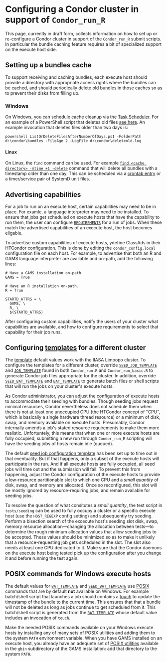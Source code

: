 # Configuring a Condor cluster in support of `Condor_run_R`
This page, currently in draft form, collects information on how to set up or re-configure a Condor cluster in support of the `Condor_run_R` submit scripts. In particular the bundle caching feature requires a bit of specialized support on the execute host side.

## Setting up a bundles cache

To support receiving and caching bundles, each execute host should provide a directory with appropriate access rights where the bundles can be cached, and should periodically delete old bundles in those caches so as to prevent their disks from filling up.
### Windows

On Windows, you can schedule cache cleanup via the [Task Scheduler](https://docs.microsoft.com/en-us/windows/win32/taskschd/task-scheduler-start-page). For an example of a PowerShell script that deletes old files [see here](https://github.com/chrisdee/Scripts/blob/master/PowerShell/Working/files/ListOrDeleteFilesAfterNumberOfDays.ps1). An example invocation that deletes files older than two days is:
```
powershell ListOrDeleteFilesAfterNumberOfDays.ps1 -FolderPath d:\condor\bundles -FileAge 2 -LogFile d:\condor\deleteold.log
```

#### Linux

On Linux, the `find` command can be used. For example [`find <cache directory> -mtime +1 -delete`](https://manpages.debian.org/bullseye/findutils/find.1.en.html) command that will delete all bundles with a timestamp older than one day. This can be scheduled via a [crontab entry](https://en.wikipedia.org/wiki/Cron) or a timer/service pair of SystemD unit files.

## Advertising capabilities

For a job to run on an execute host, certain capabilities may need to be in place. For examle, a language interpreter may need to be installed. To ensure that jobs get scheduled on execute hosts that have the capability to run them, the user can configure [`REQUIREMENTS`](configuring.md#requirements) for a run of jobs. When these match the advertised capabilities of an execute host, the host becomes eligable.

To advertise custom capabilities of execute hosts, ydefine ClassAds in their HTCondor configuration. This is done by editing the `condor_config.local` configuration file on each host. For example, to advertise that both an R and GAMS language interpreter are available and on-path, add the following lines:
```
# Have a GAMS installation on-path
GAMS = True

# Have an R installation on-path.
R = True

STARTD_ATTRS = \
  GAMS, \
  R, \
  $(STARTD_ATTRS)
```

After configuring custom capabilities, notify the users of your cluster what capabilities are available, and how to configure requirements to select that capability for their job runs.

## Configuring [templates](configuring.md#templates) for a different cluster

The [template](configuring.md#templates) default values work with the IIASA Limpopo cluster. To configure the templates for a different cluster, override [`SEED_JOB_TEMPLATE`](configuring.md#seed_job_template) and [`JOB_TEMPLATE`](configuring.md#job_template) found in both `Condor_run.R` and `Condor_run_basic.R` to generate Condor job files appropriate for the cluster. In addition, override [`SEED_BAT_TEMPLATE`](configuring.md#seed_bat_template) and [`BAT_TEMPLATE`](configuring.md##bat_template) to generate batch files or shell scripts that will run the jobs on your cluster's execute hosts.

As Condor administrator, you can adjust the configuration of execute hosts to accommodate their seeding with bundles. Though seeding jobs request minimal resources, Condor nevertheless does not schedule them when there is not at least one unoccupied CPU (the HTCondor concept of "CPU", which is basically a single hardware thread resource) or a minimum of disk, swap, and memory available on execute hosts. Presumably, Condor internally amends a job's stated resource requirements to make them more realistic. Unfortuntely, this means that when one or more execute hosts are fully occupied, submitting a new run through `Condor_run_R` scripting will have the seeding jobs of hosts remain idle (queued).

The default [seed job configuration template](configuring.md#seed_job_template) has been set up to time out in that eventuality. But if that happens, only a subset of the execute hosts will participate in the run. And if all execute hosts are fully occupied, all seed jobs will time out and the submission will fail. To prevent this from happening, adjust the Condor configuration of the execute hosts to provide a low-resource partitionable slot to which one CPU and a *small quantity* of disk, swap, and memory are allocated. Once so reconfigured, this slot will be mostly ignored by resource-requiring jobs, and remain available for seeding jobs.

To resolve the question of what consitutes a *small quantity*, the test script in `tests/seeding` can be used to fully occupy a cluster or a specific execute host (use the `HOST_REGEXP` config setting) and subsequently try seeding. Perform a bisection search of the excecute host's seeding slot disk, swap, memory resource allocation—changing the allocation between tests—to determine the rough minimum allocation values that allow seeding jobs to be accepted. These values should be minimized so as to make it unlikely that a resource-requesting job gets scheduled in the slot. The slot also needs at least one CPU dedicated to it. Make sure that the Condor daemons on the execute host being tested pick up the configuration after you change it and before running the test again.

## POSIX commands for Windows execute hosts

The default values for [`BAT_TEMPLATE`](configuring.md##bat_template) and [`SEED_BAT_TEMPLATE`](configuring.md##seed_bat_template) use [POSIX](https://en.wikipedia.org/wiki/POSIX) commands that are by default **not** available on Windows. For example batch/shell script that launches a job should contains a [touch](https://linux.die.net/man/1/touch) to update the timestamp of the bundle to the current time. This ensures that that a bundle will not be deleted as long as jobs continue to get scheduled from it. This batch/shell script is generated from the [`BAT_TEMPLATE`](configuring.md##bat_template) whose default value includes an invocation of `touch`.

Make the needed POSIX commands available on your Windows execute hosts by installing any of many sets of POSIX utilities and adding them to the system `PATH` environment variable. When you have GAMS installed on an execute host, you already have an adequete set of [POSIX utilities](https://www.gams.com/latest/docs/T_POSIX.html) available in the `gbin` subdirectory of the GAMS installation: add that directory to the system `PATH`.
